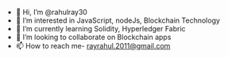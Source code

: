 - 👋 Hi, I’m @rahulray30
- 👀 I’m interested in JavaScript, nodeJs, Blockchain Technology
- 🌱 I’m currently learning Solidity, Hyperledger Fabric 
- 💞️ I’m looking to collaborate on Blockchain apps
- 📫 How to reach me- rayrahul.2011@gmail.com

<!---
rahulray30/rahulray30 is a ✨ special ✨ repository because its `README.md` (this file) appears on your GitHub profile.
You can click the Preview link to take a look at your changes.
--->
